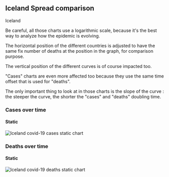 ## Iceland Spread comparison 

Iceland



Be careful, all those charts use a logarithmic scale, because it's the best way to analyze how the epidemic is evolving.
 
The horizontal position of the different countries is adjusted to have the same fix number of deaths at the position in the graph, for comparison purpose.

The vertical position of the different curves is of course impacted too.

"Cases" charts are even more affected too because they use the same time offset that is used for "deaths".

The only important thing to look at in those charts is the slope of the curve : the steeper the curve, the shorter the "cases" and "deaths" doubling time.



 
### Cases over time
 
#### Static
![Iceland covid-19 cases static chart](https://raw.githubusercontent.com/madlag/coronavirus_study/master/notebooks/graphs/2020-03-20/countries/Iceland/2020-03-20_Iceland_deaths.png "Iceland covid-19 cases static chart")   

 
### Deaths over time
 
#### Static
![Iceland covid-19 deaths static chart](https://raw.githubusercontent.com/madlag/coronavirus_study/master/notebooks/graphs/2020-03-20/countries/Iceland/2020-03-20_Iceland_deaths.png "Iceland covid-19 deaths static chart")   

